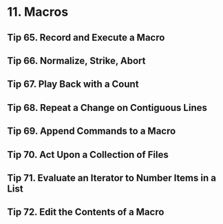 # 11. Macros

## Tip 65. Record and Execute a Macro

## Tip 66. Normalize, Strike, Abort

## Tip 67. Play Back with a Count

## Tip 68. Repeat a Change on Contiguous Lines

## Tip 69. Append Commands to a Macro

## Tip 70. Act Upon a Collection of Files

## Tip 71. Evaluate an Iterator to Number Items in a List

## Tip 72. Edit the Contents of a Macro
